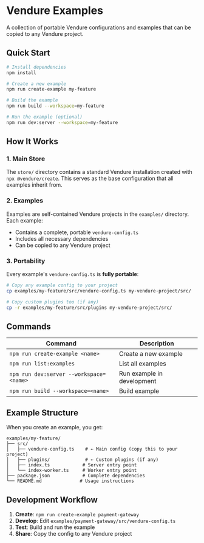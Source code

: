 # Vendure Examples

A collection of portable Vendure configurations and examples that can be copied to any Vendure project.

## Quick Start

```bash
# Install dependencies
npm install

# Create a new example
npm run create-example my-feature

# Build the example
npm run build --workspace=my-feature

# Run the example (optional)
npm run dev:server --workspace=my-feature
```

## How It Works

### 1. Main Store
The `store/` directory contains a standard Vendure installation created with `npx @vendure/create`. This serves as the base configuration that all examples inherit from.

### 2. Examples
Examples are self-contained Vendure projects in the `examples/` directory. Each example:
- Contains a complete, portable `vendure-config.ts`
- Includes all necessary dependencies
- Can be copied to any Vendure project

### 3. Portability
Every example's `vendure-config.ts` is **fully portable**:

```bash
# Copy any example config to your project
cp examples/my-feature/src/vendure-config.ts my-vendure-project/src/

# Copy custom plugins too (if any)
cp -r examples/my-feature/src/plugins my-vendure-project/src/
```

## Commands

| Command | Description |
|---------|-------------|
| `npm run create-example <name>` | Create a new example |
| `npm run list:examples` | List all examples |
| `npm run dev:server --workspace=<name>` | Run example in development |
| `npm run build --workspace=<name>` | Build example |

## Example Structure

When you create an example, you get:

```
examples/my-feature/
├── src/
│   ├── vendure-config.ts    # ← Main config (copy this to your project)
│   ├── plugins/             # ← Custom plugins (if any)
│   ├── index.ts            # Server entry point
│   └── index-worker.ts     # Worker entry point
├── package.json            # Complete dependencies
└── README.md              # Usage instructions
```

## Development Workflow

1. **Create**: `npm run create-example payment-gateway`
2. **Develop**: Edit `examples/payment-gateway/src/vendure-config.ts`
3. **Test**: Build and run the example
4. **Share**: Copy the config to any Vendure project

